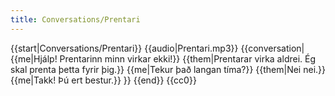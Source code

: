 ```yaml
---
title: Conversations/Prentari
---
```


{{start|Conversations/Prentari}}
<level a1/>
{{audio|Prentari.mp3}}
{{conversation|
{{me|Hjálp! Prentarinn minn virkar ekki!}}
{{them|Prentarar virka aldrei. Ég skal prenta þetta fyrir þig.}}
{{me|Tekur það langan tíma?}}
{{them|Nei nei.}}
{{me|Takk! Þú ert bestur.}}
}}
{{end}}
<noinclude>{{cc0}}</noinclude>